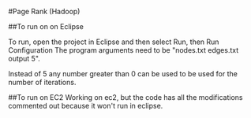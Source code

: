 #Page Rank (Hadoop)

##To run on on Eclipse

To run, open the project in Eclipse and then select Run, then Run Configuration 
The program arguments need to be "nodes.txt edges.txt output 5".

Instead of 5 any number greater than 0 can be used to be used for the number of iterations.

##To run on EC2
Working on ec2, but the code has all the modifications commented out because it won't run in eclipse. 

